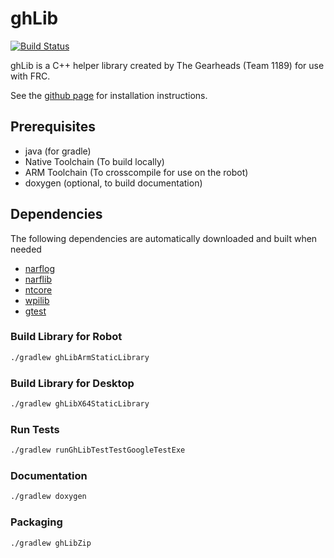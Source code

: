 # ghLib

[![Build Status](https://travis-ci.org/jcreigh/ghLib.svg?branch=master)](https://travis-ci.org/jcreigh/ghLib)

ghLib is a C++ helper library created by The Gearheads (Team 1189) for use with FRC.

See the [github page](http://jcreigh.github.io/ghLib/) for installation instructions.

## Prerequisites

- java (for gradle)
- Native Toolchain (To build locally)
- ARM Toolchain (To crosscompile for use on the robot)
- doxygen (optional, to build documentation)

## Dependencies
The following dependencies are automatically downloaded and built when needed

- [narflog](https://github.com/jcreigh/narflog)
- [narflib](https://github.com/narfblock/narflib)
- [ntcore](https://github.com/wpilibsuite/ntcore)
- [wpilib](https://github.com/wpilibsuite/allwpilib)
- [gtest](https://github.com/google/googletest)

### Build Library for Robot
```bash
./gradlew ghLibArmStaticLibrary
```

### Build Library for Desktop
```bash
./gradlew ghLibX64StaticLibrary
```

### Run Tests
```bash
./gradlew runGhLibTestTestGoogleTestExe
```

### Documentation
```bash
./gradlew doxygen
```

### Packaging
```bash
./gradlew ghLibZip
```
